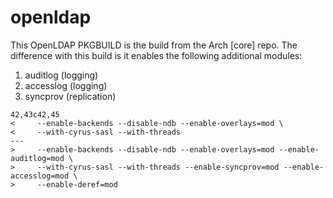 # openldap

This OpenLDAP PKGBUILD is the build from the Arch [core] repo. The difference with this build is it enables the following additional modules:

1. auditlog  (logging)
2. accesslog (logging)
3. syncprov  (replication)

```
42,43c42,45
<     --enable-backends --disable-ndb --enable-overlays=mod \
<     --with-cyrus-sasl --with-threads
---
>     --enable-backends --disable-ndb --enable-overlays=mod --enable-auditlog=mod \
>     --with-cyrus-sasl --with-threads --enable-syncprov=mod --enable-accesslog=mod \
>     --enable-deref=mod 
```
